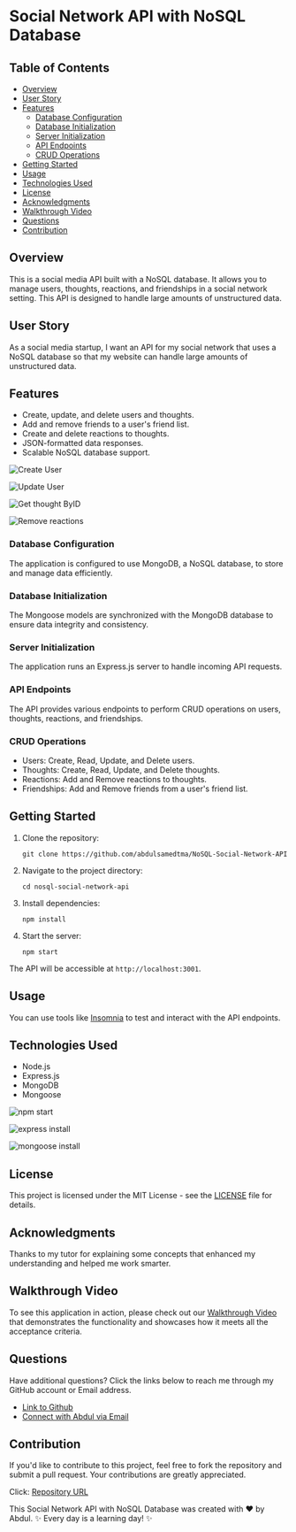 # Social Network API with NoSQL Database

## Table of Contents
- [Overview](#overview)
- [User Story](#user-story)
- [Features](#features)
  - [Database Configuration](#database-configuration)
  - [Database Initialization](#database-initialization)
  - [Server Initialization](#server-initialization)
  - [API Endpoints](#api-endpoints)
  - [CRUD Operations](#crud-operations)
- [Getting Started](#getting-started)
- [Usage](#usage)
- [Technologies Used](#technologies-used)
- [License](#license)
- [Acknowledgments](#acknowledgments)
- [Walkthrough Video](#walkthrough-video)
- [Questions](#questions)
- [Contribution](#contribution)

## Overview

This is a social media API built with a NoSQL database. It allows you to manage users, thoughts, reactions, and friendships in a social network setting. This API is designed to handle large amounts of unstructured data.

## User Story

As a social media startup, I want an API for my social network that uses a NoSQL database so that my website can handle large amounts of unstructured data.

## Features
- Create, update, and delete users and thoughts.
- Add and remove friends to a user's friend list.
- Create and delete reactions to thoughts.
- JSON-formatted data responses.
- Scalable NoSQL database support.

![Create User](images/createUser.png)

![Update User](images/updateUser.png)

![Get thought ByID](images/get-thoughtsByID.png)

![Remove reactions](images/removeReaction.png)


### Database Configuration

The application is configured to use MongoDB, a NoSQL database, to store and manage data efficiently.

### Database Initialization

The Mongoose models are synchronized with the MongoDB database to ensure data integrity and consistency.

### Server Initialization

The application runs an Express.js server to handle incoming API requests.

### API Endpoints

The API provides various endpoints to perform CRUD operations on users, thoughts, reactions, and friendships.

### CRUD Operations

- Users: Create, Read, Update, and Delete users.
- Thoughts: Create, Read, Update, and Delete thoughts.
- Reactions: Add and Remove reactions to thoughts.
- Friendships: Add and Remove friends from a user's friend list.

## Getting Started

1. Clone the repository:

   ```shell
   git clone https://github.com/abdulsamedtma/NoSQL-Social-Network-API
   ```

2. Navigate to the project directory:

   ```shell
   cd nosql-social-network-api
   ```

3. Install dependencies:

   ```shell
   npm install
   ```

4. Start the server:

   ```shell
   npm start
   ```

The API will be accessible at `http://localhost:3001`.

## Usage

You can use tools like [Insomnia](https://insomnia.rest/) to test and interact with the API endpoints.

## Technologies Used

- Node.js
- Express.js
- MongoDB
- Mongoose

![npm start](images/Initiated-npm-init-y.png)

![express install](images/npm-i-express-installed.png)

![mongoose install](images/npm-i-mongoose-installed.png)

## License

This project is licensed under the MIT License - see the [LICENSE](LICENSE) file for details.

## Acknowledgments

Thanks to my tutor for explaining some concepts that enhanced my understanding and helped me work smarter.

## Walkthrough Video

To see this application in action, please check out our [Walkthrough Video]() that demonstrates the functionality and showcases how it meets all the acceptance criteria.

## Questions

Have additional questions? Click the links below to reach me through my GitHub account or Email address.

- [Link to Github](https://github.com/abdulsamedtma)
- [Connect with Abdul via Email](mailto:abdulsamedtma@gmail.com)

## Contribution

If you'd like to contribute to this project, feel free to fork the repository and submit a pull request. Your contributions are greatly appreciated.

Click: [Repository URL](https://github.com/abdulsamedtma/NoSQL-Social-Network-API)

   This Social Network API with NoSQL Database was created with ❤️ by Abdul. ✨  Every day is a learning day!  ✨

